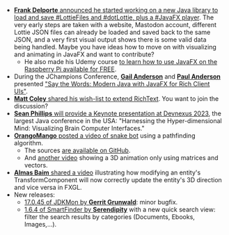 * [**Frank Delporte** announced he started working on a new Java library to load and save #LottieFiles and #dotLottie, plus a #JavaFX player](https://foojay.social/@frankdelporte/109745863000952226). The very early steps are taken with a website, Mastodon account, different Lottie JSON files can already be loaded and saved back to the same JSON, and a very first visual output shows there is some valid data being handled. Maybe you have ideas how to move on with visualizing and animating in JavaFX and want to contribute?
  * He also made his Udemy course [to learn how to use JavaFX on the Raspberry Pi available for FREE](https://twitter.com/FrankDelporte/status/1616445015269556227).
* During the JChampions Conference, [**Gail Anderson**](https://twitter.com/gail_asgteach) and [**Paul Anderson**](https://twitter.com/Paul_ASGTeach) presented ["Say the Words: Modern Java with JavaFX for Rich Client UIs"](https://www.youtube.com/watch?v=I2p4ojzV5TE).
* [**Matt Coley** shared his wish-list to extend RichText](https://twitter.com/MattColey6/status/1618550397198827520). You want to join the discussion?
* [**Sean Phillips** will provide a Keynote presentation at Devnexus 2023](https://twitter.com/SeanMiPhillips/status/1618021863481040897), the largest Java conference in the USA: "Harnessing the Hyper-dimensional Mind: Visualizing Brain Computer Interfaces."
* [**OrangoMango** posted a video of snake bot](https://twitter.com/orango_mango/status/1618642823074705410) using a pathfinding algorithm.
  * The sources [are available on GitHub](https://github.com/OrangoMango/Snake). 
  * And [another video](https://twitter.com/orango_mango/status/1617918969025015809) showing a 3D animation only using matrices and vectors.
* [**Almas Baim** shared a video](https://twitter.com/AlmasBaim/status/1616901694582931456) illustrating how modifying an entity's TransformComponent will now correctly update the entity's 3D direction and vice versa in FXGL.
* New releases:
  * [17.0.45 of JDKMon by **Gerrit Grunwald**](https://foojay.social/@hansolo_@mastodon.social/109743119204551594): minor bugfix.
  * [1.6.4 of SmartFinder by **Serendipity**](https://twitter.com/SerendigityInfo/status/1616487713074446355) with a new quick search view: filter the search results by categories (Documents, Ebooks, Images,...).